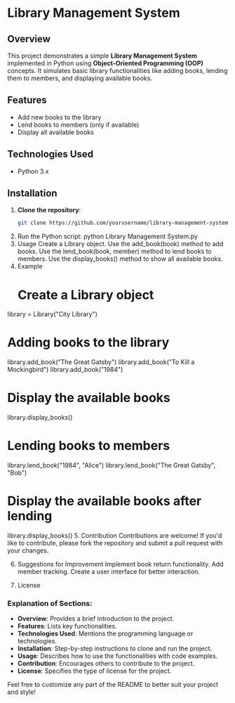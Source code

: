 # Library Management System

## Overview
This project demonstrates a simple **Library Management System** implemented in Python using **Object-Oriented Programming (OOP)** concepts. It simulates basic library functionalities like adding books, lending them to members, and displaying available books.

## Features
- Add new books to the library
- Lend books to members (only if available)
- Display all available books

## Technologies Used
- Python 3.x

## Installation
1. **Clone the repository**:
   ```bash
   git clone https://github.com/yourusername/library-management-system.git
2. Run the Python script:
    python Library Management System.py
3. Usage
Create a Library object.
Use the add_book(book) method to add books.
Use the lend_book(book, member) method to lend books to members.
Use the display_books() method to show all available books.
4. Example
    # Create a Library object
library = Library("City Library")

# Adding books to the library
library.add_book("The Great Gatsby")
library.add_book("To Kill a Mockingbird")
library.add_book("1984")

# Display the available books
library.display_books()

# Lending books to members
library.lend_book("1984", "Alice")
library.lend_book("The Great Gatsby", "Bob")

# Display the available books after lending
library.display_books()
5. Contribution
    Contributions are welcome! If you'd like to contribute, please fork the repository and submit a pull request with your changes.

6. Suggestions for Improvement
    Implement book return functionality.
    Add member tracking.
    Create a user interface for better interaction.

7. License
       
### Explanation of Sections:
- **Overview**: Provides a brief introduction to the project.
- **Features**: Lists key functionalities.
- **Technologies Used**: Mentions the programming language or technologies.
- **Installation**: Step-by-step instructions to clone and run the project.
- **Usage**: Describes how to use the functionalities with code examples.
- **Contribution**: Encourages others to contribute to the project.
- **License**: Specifies the type of license for the project.

Feel free to customize any part of the README to better suit your project and style!
